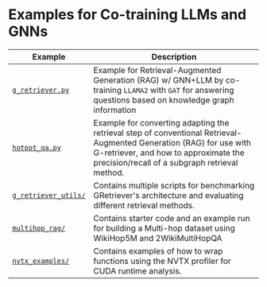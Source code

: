 # Examples for Co-training LLMs and GNNs

| Example                                      | Description                                                                                                                                                 |
| -------------------------------------------- | ----------------------------------------------------------------------------------------------------------------------------------------------------------- |
| [`g_retriever.py`](./g_retriever.py)         | Example for Retrieval-Augmented Generation (RAG) w/ GNN+LLM by co-training `LLAMA2` with `GAT` for answering questions based on knowledge graph information |
| [`hotpot_qa.py`](./hotpot_qa.py)     | Example for converting adapting the retrieval step of conventional Retrieval-Augmented Generation (RAG) for use with G-retriever, and how to approximate the precision/recall of a subgraph retrieval method. |
| [`g_retriever_utils/`](./g_retriever_utils/) | Contains multiple scripts for benchmarking GRetriever's architecture and evaluating different retrieval methods.                                            |
| [`multihop_rag/`](./multihop_rag/)           | Contains starter code and an example run for building a Multi-hop dataset using WikiHop5M and 2WikiMultiHopQA                                               |
| [`nvtx_examples/`](./nvtx_examples/)         | Contains examples of how to wrap functions using the NVTX profiler for CUDA runtime analysis.                                                               |
